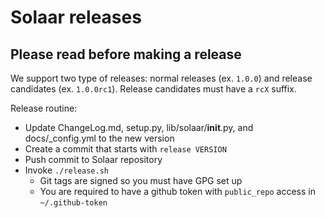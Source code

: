 # Solaar releases

## Please read before making a release

We support two type of releases: normal releases (ex. `1.0.0`) and release
candidates (ex. `1.0.0rc1`). Release candidates must have a `rcX` suffix.

Release routine:

- Update ChangeLog.md, setup.py, lib/solaar/__init__.py, and docs/_config.yml to the new version
- Create a commit that starts with `release VERSION`
- Push commit to Solaar repository
- Invoke `./release.sh`
  - Git tags are signed so you must have GPG set up
  - You are required to have a github token with `public_repo` access
    in `~/.github-token`

